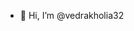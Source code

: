 - 👋 Hi, I’m @vedrakholia32
<!---
vedrakholia32/vedrakholia32 is a ✨ special ✨ repository because its `README.md` (this file) appears on your GitHub profile.
You can click the Preview link to take a look at your changes.
--->
